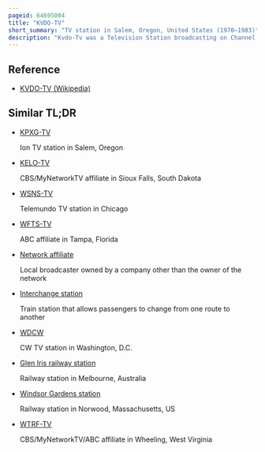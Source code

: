 ```yaml
---
pageid: 64695004
title: "KVDO-TV"
short_summary: "TV station in Salem, Oregon, United States (1970–1983)"
description: "Kvdo-Tv was a Television Station broadcasting on Channel 3 in Salem, Oregon, United States, that operated between 1970 and 1983. Originally intended as a local independent Station serving the Willamette Valley, financial Considerations resulted in a contested Sale to Liberty Television, Owner of Kezi in Eugene, Oregon, in 1972. Nevertheless the federal Communications Commission ordered kvdo-tv to be sold within three Years due to Media Concentration Reasons. In 1976 the Oregon educational and public Broadcasting Service acquired kvdo-tv which resulted in a Station that often and controversiallyduplicated Oepbs's Transmitters in Portland and Corvallis."
---
```


## Reference

- [KVDO-TV (Wikipedia)](https://en.wikipedia.org/?curid=64695004)

## Similar TL;DR

- [KPXG-TV](/tldr/en/kpxg-tv)

  Ion TV station in Salem, Oregon

- [KELO-TV](/tldr/en/kelo-tv)

  CBS/MyNetworkTV affiliate in Sioux Falls, South Dakota

- [WSNS-TV](/tldr/en/wsns-tv)

  Telemundo TV station in Chicago

- [WFTS-TV](/tldr/en/wfts-tv)

  ABC affiliate in Tampa, Florida

- [Network affiliate](/tldr/en/network-affiliate)

  Local broadcaster owned by a company other than the owner of the network

- [Interchange station](/tldr/en/interchange-station)

  Train station that allows passengers to change from one route to another

- [WDCW](/tldr/en/wdcw)

  CW TV station in Washington, D.C.

- [Glen Iris railway station](/tldr/en/glen-iris-railway-station)

  Railway station in Melbourne, Australia

- [Windsor Gardens station](/tldr/en/windsor-gardens-station)

  Railway station in Norwood, Massachusetts, US

- [WTRF-TV](/tldr/en/wtrf-tv)

  CBS/MyNetworkTV/ABC affiliate in Wheeling, West Virginia
